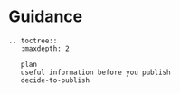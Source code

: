 # Guidance

```eval_rst
.. toctree::
   :maxdepth: 2

   plan
   useful information before you publish
   decide-to-publish
```
